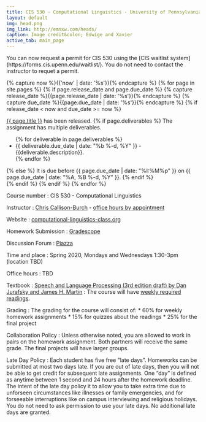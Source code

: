 ```yaml
---
title: CIS 530 - Computational Linguistics - University of Pennsylvania
layout: default
img: head.png
img_link: http://emnxw.com/heads/
caption: Image credit&colon; Edwige and Xavier
active_tab: main_page 
---
```



<div class="alert alert-info" markdown="1">
You can now request a permit for CIS 530 using the [CIS waitlist system](https://forms.cis.upenn.edu/waitlist/). You do not need to contact the instructor to requet a permit. 
</div>



<!-- Display an alert about upcoming homework assignments -->
{% capture now %}{{'now' | date: '%s'}}{% endcapture %}
{% for page in site.pages %}
{% if page.release_date and page.due_date %}
{% capture release_date %}{{page.release_date | date: '%s'}}{% endcapture %}
{% capture due_date %}{{page.due_date | date: '%s'}}{% endcapture %}
{% if release_date < now and due_date >= now %}
<div class="alert alert-info">
<a href="{{page.url}}">{{ page.title }}</a> has been released.  
{% if page.deliverables %}
The assignment has multiple deliverables.
<ul>
{% for deliverable in page.deliverables %}
<li>{{ deliverable.due_date | date: "%b %-d, %Y" }} - {{deliverable.description}}.</li>
{% endfor %}
</ul>
{% else %}
It is due before {{ page.due_date | date: "%I:%M%p" }} on {{ page.due_date | date: "%A, %B %-d, %Y" }}.
{% endif %}
</div>
{% endif %}
{% endif %}
{% endfor %}
<!-- End alert for upcoming homework assignments -->


Course number
: CIS 530 - Computational Linguistics 

Instructor
: [Chris Callison-Burch](http://www.cis.upenn.edu/~ccb/) - [office hours by appointment](ccb-office-hours.youcanbook.me)

Website 
: [computational-linguistics-class.org](http://computational-linguistics-class.org/)

Homework Submission
: [Gradescope](XXX)

Discussion Forum
: [Piazza](piazza.com/upenn/spring2020/cis530)

Time and place
: Spring 2020, Mondays and Wednesdays 1:30-3pm (location TBD)

Office hours
: TBD


Textbook
: [Speech and Language Processing (3rd edition draft) by Dan Jurafsky and James H. Martin](https://web.stanford.edu/~jurafsky/slp3/)
: The course will have [weekly required readings](lectures.html).  

Grading
: The grading for the course will consist of:
    * 60% for weekly homework assignments 
    * 15% for quizzes about the readings
    * 25% for the final project

Collaboration Policy
: Unless otherwise noted, you are allowed to work in pairs on the homework assignment.  Both partners will receive the same grade.  The final projects will have larger groups. 

Late Day Policy
: Each student has five free "late days". Homeworks can be submitted at most two days late. If you are out of late days, then you will not be able to get credit for subsequent late assignments. One “day” is defined as anytime between 1 second and 24 hours after the homework deadline. The intent of the late day policy it to allow you to take extra time due to unforseen circumstances like illnesses or family emergencies, and for forseeable interruptions like on campus interviewing and religious holidays. You do not need to ask permission to use your late days. No additional late days are granted.
